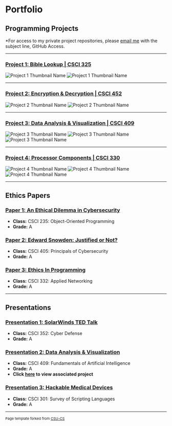 Portfolio
=========

Programming Projects
--------------------

*For access to my private project repositories, please [email me](mailto:jessetaylor_98@yahoo.com?subject=GitHub%20Access) with the subject line, GitHub Access.

---
### [Project 1: Bible Lookup | CSCI 325](project1)

![Project 1 Thumbnail Name](images/Project1/MainMenu.png)
![Project 1 Thumbnail Name](images/Project1/Search.png)

---
### [Project 2: Encryption & Decryption | CSCI 452](project2)

![Project 2 Thumbnail Name](images/Project2/BasicSentence.png)
![Project 2 Thumbnail Name](images/Project2/Numbers.png)

---
### [Project 3: Data Analysis & Visualization | CSCI 409](project3)

![Project 3 Thumbnail Name](images/Project3/Angle1.png)
![Project 3 Thumbnail Name](images/Project3/Angle2.png)
![Project 3 Thumbnail Name](images/Project3/Angle3.png)

---
### [Project 4: Processor Components | CSCI 330](project4)

![Project 4 Thumbnail Name](images/Project4/Ripple.jpg)
![Project 4 Thumbnail Name](images/Project4/controlROM1.png)
![Project 4 Thumbnail Name](images/Project4/controlROM2.png)

---

Ethics Papers
-------------

### [Paper 1: An Ethical Dilemma in Cybersecurity](/pdf/CSCI_235_Paper.pdf)

-   **Class:** CSCI 235: Object-Oriented Programming
-   **Grade:** A

### [Paper 2: Edward Snowden: Justified or Not?](/pdf/CSCI_405_Paper.pdf)

-   **Class:** CSCI 405: Principals of Cybersecurity
-   **Grade:** A

### [Paper 3: Ethics In Programming](/pdf/CSCI_332_Paper.pdf)

-   **Class:** CSCI 332: Applied Networking
-   **Grade:** A

---

Presentations
-------------

### [Presentation 1: SolarWinds TED Talk](/pdf/CSCI_352_Presentation.pdf)

- **Class:** CSCI 352: Cyber Defense
- **Grade:** A


### [Presentation 2: Data Analysis & Visualization](/pdf/CSCI_409_Presentation.pdf)

- **Class:** CSCI 409: Fundamentals of Artificial Intelligence
- **Grade:** A
- **Click [here](/project3) to view associated project**


### [Presentation 3: Hackable Medical Devices](/pdf/HackableMedicalDevices.pdf)

- **Class:** CSCI 301: Survey of Scripting Languages
- **Grade:** A

---

<p style="font-size:11px">Page template forked from <a href="https://github.com/csu-cs/csci-portfolio">CSU-CS</a></p>
<!-- Remove above link if you don't want to attributive -->
